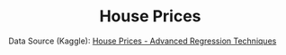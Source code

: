 <center><h1>House Prices</h1></center>
<p>Data Source (Kaggle): <a href="https://www.kaggle.com/competitions/house-prices-advanced-regression-techniques/overview" target="_blank" rel="noopener">House Prices - Advanced Regression Techniques</a></p>
